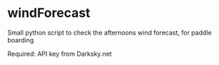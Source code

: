 # windForecast
Small python script to check the afternoons wind forecast, for paddle boarding

Required: API key from Darksky.net
